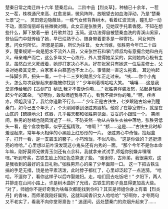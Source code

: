楚秦日常之南迁四十六年
    楚秦后山。
    二阶中品【烈炎草】，种植已十余年，一茬又一茬，株株通尺来高、红愈发紫，微风阵阵，放眼望去如血海浮动，乃是“楚秦七景”之一。 
    灵田旁边隐蔽处，一练气女修背靠树木，看着红波流淌，瞳孔却一动不动，面容俏丽却有些微微对眼。此女正是张胜男，见她双手托着香腮，不知在想些什么，脚下放着一册【丹歌并注】玉简。这功法得自被楚秦血洗的青溪山奚家，登仙后门中就传给了她，早已烂熟于心，随身带着更多是一种寄托。
问女何所思，问女何所忆。
所思是前路，所忆为往昔。
女大当嫁，张胜男今年已二十四岁，楚秦规矩一向是肥水不流外人田，父亲张世石和掌门师叔均有意撮合她和白光义。母亲难产而亡，这么多年又一心炼丹，外人觉得她呆呆的，实则她内心极有主见，虽然白光义死缠着，她却打定决心不从。好在张家只有她这一位后辈修士，父亲对她极其宠爱，白家家主白慕菡也不太上心，事情就一直这么拖着。
耳边响起一阵脚步声，扭头一看，一个十二三岁的黝黑少年正走过来。
“咦......你个小鬼头，怎么每次我躲起来都能被你找到？”
少年咧着嘴哈哈大笑。
“嘻嘻......这是我堂哥传给我的【古剑门】秘法,我才不告诉你嘞......”
张胜男佯装发怒，站起身轻揪起少年的耳朵。
“好啊你，敢和师姐我寻开心，看我不撕烂你的嘴。”
“啊，疼疼疼，师姐我错了，我给你道歉不行么……”
少年正是古铁生，七岁跟随古熔来到楚秦门，如今已五个年头了，个头刚刚够到张胜男眉梢。他除了在静室修行，就是在山底的【硫磺地火】炼器，几乎每天都和张胜男见面，妥妥的小跟班一个。
笑闹间，胜男的愁绪也随风消逝了一些。不防突然一物从古铁生衣袖中落地，张胜男低头一看，是个盒妆物事，似乎还挺精致。
“啥啊？”
“额……这是……”古铁生此时却羞涩起来，常年与火相伴的小黑脸上红彤彤的一片。
张胜男心中奇怪，捡起盒子，打开一看，是一支碧玉的簪子，小巧玲珑，不似凡物。
“这是你做的？还挺漂亮的哈哈。”
心里想以前咋没发现这小鬼头还有内秀的一面。
“那个今年不是你本命年嘛，刚好莫师兄做青玉剑还有点余料，我就拿来试试手,师姐你别嫌弃嘿嘿嘿。”听到夸奖，古铁生脸上的红色总算退了些。
“谢谢你，古师弟，我很喜欢，这是我收到的最好的生日礼物。”张胜男开心的亲了少年面颊一口。
这一下把古铁生搞的手足无措，饶是他平素活泼，此时脖子都红了，心里却泛起了一点涟漪。
“哈哈，不逗你了，看你这样子以后咋娶媳妇。走，咱们回去吃饭吧！”
夕阳下，两人并排走在山间小路上，许是树木曲折了光线，古铁生的影子竟显得更加高大些。
“对了，师姐你不是好奇我为啥每次都能找到你吗？其实是师姐你身上有着【烈炎丹】的香味，而师弟我刚好属狗，这就叫闻香识女人哈哈哈”
“好啊你，才夸两句又不老实了，看我不向你堂哥禀告！”
追逐间，远处楚秦门的炊烟升起来了……